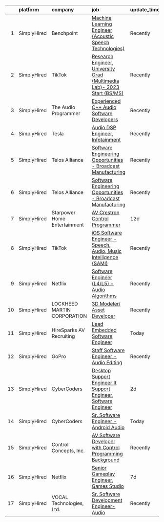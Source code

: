 

|    | platform    | company                      | job                                                                                                                                                                                 | update_time   | location                  |
|---:|:------------|:-----------------------------|:------------------------------------------------------------------------------------------------------------------------------------------------------------------------------------|:--------------|:--------------------------|
|  1 | SimplyHired | Benchpoint                   | [Machine Learning Engineer (Acoustic Speech Technologies)](https://www.simplyhired.com/job/WN2les8glfJ7AlLtOUbvi8kKBo-Wq94FBAFbTFPVVkA9OBBnxZF2pQ?q=sound+developer)                | Recently      | Remote                    |
|  2 | SimplyHired | TikTok                       | [Research Engineer, University Grad (Multimedia Lab)- 2023 Start (BS/MS)](https://www.simplyhired.com/job/2hWlhK10nEOTEUm0RasayEsXmIFH-Ch20AlalGTIAv6aJjoEoHXxlA?q=sound+developer) | Recently      | San Diego, CA +1 location |
|  3 | SimplyHired | The Audio Programmer         | [Experienced C++ Audio Software Developers](https://www.simplyhired.com/job/3jPd5i9nZtrdjWNGqZOkX_3DCgsnpJEGrhEl8rtvmNMz1mHSN1n3KQ?q=sound+developer)                               | Recently      | Remote                    |
|  4 | SimplyHired | Tesla                        | [Audio DSP Engineer, Infotainment](https://www.simplyhired.com/job/TCu5dfyQ5a2i0gok_RJeBsz7z7UEdN-bb8A7kWTNNXGdZ-z-ZTi9pQ?q=sound+developer)                                        | Recently      | Palo Alto, CA             |
|  5 | SimplyHired | Telos Alliance               | [Software Engineering Opportunities - Broadcast Manufacturing](https://www.simplyhired.com/job/K4b2hWkUTlT6ifRl_dFYqxKOFFp1WUYBtQPvaPrpdFHzo1RNN0fXZg?q=sound+developer)            | Recently      | Remote                    |
|  6 | SimplyHired | Telos Alliance               | [Software Engineering Opportunities - Broadcast Manufacturing](https://www.simplyhired.com/job/K4b2hWkUTlT6ifRl_dFYqxKOFFp1WUYBtQPvaPrpdFHzo1RNN0fXZg?q=sound+developer)            | Recently      | Remote                    |
|  7 | SimplyHired | Starpower Home Entertainment | [AV Crestron Control Programmer](https://www.simplyhired.com/job/nVul3reoChP1KE9fuW20FbajGYV1pbmZYhMIglfjTBfX1WvDjwbR9A?q=sound+developer)                                          | 12d           | Dallas, TX                |
|  8 | SimplyHired | TikTok                       | [iOS Software Engineer - Speech, Audio, Music Intelligence (SAMI)](https://www.simplyhired.com/job/9IMBKM4q13em2GMo3wrmzArixtAOrwaXCIs4ms7hHF_JdxvNTbGpNA?q=sound+developer)        | Recently      | San Jose, CA +1 location  |
|  9 | SimplyHired | Netflix                      | [Software Engineer (L4/L5) - Audio Algorithms](https://www.simplyhired.com/job/rQ3QrTRA3SCr9ApLb3Q65y8V5TINkpfIau2OiNkAhlhKLgP07cGdDw?q=sound+developer)                            | Recently      | Remote                    |
| 10 | SimplyHired | LOCKHEED MARTIN CORPORATION  | [3D Modeler/ Asset Developer](https://www.simplyhired.com/job/ytznfHbT7W4AJzaUZlN3Lkqq69PW2U0nu2mqUowTqAYKW9CC1Pzlcw?q=sound+developer)                                             | Recently      | Orlando, FL               |
| 11 | SimplyHired | HireSparks AV Recruiting     | [Lead Embedded Software Engineer](https://www.simplyhired.com/job/boerlANKAnj82gRWjdA4dFVUomcISSfPHt6eyzzgZuXZWujWTsjnEw?q=sound+developer)                                         | Today         | Remote                    |
| 12 | SimplyHired | GoPro                        | [Staff Software Engineer - Audio Editing](https://www.simplyhired.com/job/HFyr0zIVOwiowDnjdzit-QfwrSCAVkCStxv5Vo4MuddUlvfhTf7OPg?q=sound+developer)                                 | Recently      | San Mateo, CA             |
| 13 | SimplyHired | CyberCoders                  | [Desktop Support Engineer It Support Engineer, Software Engineer](https://www.simplyhired.com/job/5VQ8RsMEouDEonFyLr8fjchFccmBnrMN78_QFViFcWFv8reGoDSowQ?q=sound+developer)         | 2d            | Rockaway, NJ              |
| 14 | SimplyHired | CyberCoders                  | [Sr. Software Engineer - Android Audio](https://www.simplyhired.com/job/tnlvyBRBjmAAlI5Cb4Pkbejpro7aA5JH5a59LOrVgQh9CJY8P4IqiQ?q=sound+developer)                                   | Today         | Encinitas, CA             |
| 15 | SimplyHired | Control Concepts, Inc.       | [AV Software Developer with Control Programming Background](https://www.simplyhired.com/job/v5zopiYjwlI9aS0fZUyJ4zaKFwOllIWHESo2vieHed-UYRz7VDCMdA?q=sound+developer)               | Recently      | Fairfield, NJ             |
| 16 | SimplyHired | Netflix                      | [Senior Gameplay Engineer, Games Studio](https://www.simplyhired.com/job/PYm3Ux5cV6yidLYfgBviOY1ez6ZlwDDd0Jkz3MIsktpnhcAlEr7mXA?q=sound+developer)                                  | 7d            | Remote                    |
| 17 | SimplyHired | VOCAL Technologies, Ltd.     | [Sr. Software Development Engineer-Audio](https://www.simplyhired.com/job/kpBPy4gC5JKz3iW7wavNNuBNQHbAB7kPGhLva0wO5YpdpWaElHWt-A?q=sound+developer)                                 | Recently      | Amherst, NY               |